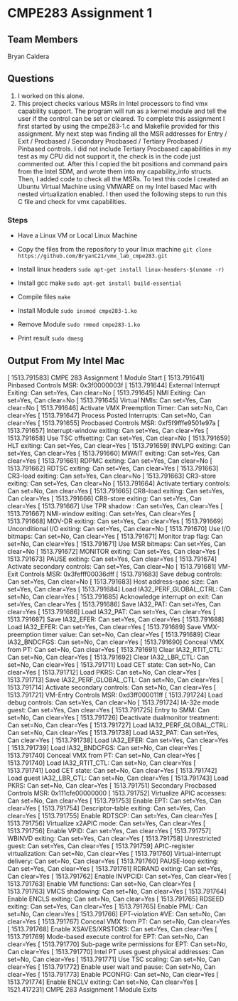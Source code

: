 # CMPE283 Assignment 1

## Team Members
Bryan Caldera

## Questions
1. I worked on this alone. 
2. This project checks various MSRs in Intel processors to find vmx capability support. The program will run as a kernel module and tell the user if the control can be set or cleared. To complete this assignment I first started by using the cmpe283-1.c and Makefile provided for this assignment. My next step was finding all the MSR addresses for Entry / Exit / Procbased / Secondary Procbased / Tertiary Procbased / Pinbased controls. I did not include Tertiary Procbased capabilities in my test as my CPU did not support it, the check is in the code just commented out. After this I copied the bit positions and command pairs from the Intel SDM, and wrote them into my capability_info structs. Then, I added code to check all the MSRs. To test this code I created an Ubuntu Virtual Machine using VMWARE on my Intel based Mac with nested virtualization enabled. I then used the following steps to run this C file and check for vmx capabilities. 

### Steps
* Have a Linux VM or Local Linux Machine

* Copy the files from the repository to your linux machine
`git clone https://github.com/BryanC21/vmx_lab_cmpe283.git`

* Install linux headers
`sudo apt-get install linux-headers-$(uname -r)`

* Install gcc make
`sudo apt-get install build-essential`

* Compile files
`make`

* Install Module
`sudo insmod cmpe283-1.ko`

* Remove Module
`sudo rmmod cmpe283-1.ko`

* Print result
`sudo dmesg`

## Output From My Intel Mac

[ 1513.791583] CMPE 283 Assignment 1 Module Start
[ 1513.791641] 
               Pinbased Controls MSR: 0x3f0000003f
[ 1513.791644]   External Interrupt Exiting: Can set=Yes, Can clear=No
[ 1513.791645]   NMI Exiting: Can set=Yes, Can clear=No
[ 1513.791645]   Virtual NMIs: Can set=Yes, Can clear=No
[ 1513.791646]   Activate VMX Preemption Timer: Can set=No, Can clear=Yes
[ 1513.791647]   Process Posted Interrupts: Can set=No, Can clear=Yes
[ 1513.791655] 
               Procbased Controls MSR: 0xf5f9fffe9501e97a
[ 1513.791657]   Interrupt-window exiting: Can set=Yes, Can clear=Yes
[ 1513.791658]   Use TSC offsetting: Can set=Yes, Can clear=No
[ 1513.791659]   HLT exiting: Can set=Yes, Can clear=Yes
[ 1513.791659]   INVLPG exiting: Can set=Yes, Can clear=Yes
[ 1513.791660]   MWAIT exiting: Can set=Yes, Can clear=Yes
[ 1513.791661]   RDPMC exiting: Can set=Yes, Can clear=No
[ 1513.791662]   RDTSC exiting: Can set=Yes, Can clear=Yes
[ 1513.791663]   CR3-load exiting: Can set=Yes, Can clear=No
[ 1513.791663]   CR3-store exiting: Can set=Yes, Can clear=No
[ 1513.791664]   Activate tertiary controls: Can set=No, Can clear=Yes
[ 1513.791665]   CR8-load exiting: Can set=Yes, Can clear=Yes
[ 1513.791666]   CR8-store exiting: Can set=Yes, Can clear=Yes
[ 1513.791667]   Use TPR shadow : Can set=Yes, Can clear=Yes
[ 1513.791667]   NMI-window exiting: Can set=Yes, Can clear=Yes
[ 1513.791668]   MOV-DR exiting: Can set=Yes, Can clear=Yes
[ 1513.791669]   Unconditional I/O exiting: Can set=Yes, Can clear=No
[ 1513.791670]   Use I/O bitmaps: Can set=No, Can clear=Yes
[ 1513.791671]   Monitor trap flag: Can set=No, Can clear=Yes
[ 1513.791671]   Use MSR bitmaps: Can set=Yes, Can clear=No
[ 1513.791672]   MONITOR exiting: Can set=Yes, Can clear=Yes
[ 1513.791673]   PAUSE exiting: Can set=Yes, Can clear=Yes
[ 1513.791674]   Activate secondary controls: Can set=Yes, Can clear=No
[ 1513.791681] 
               VM-Exit Controls MSR: 0x3fefff00036dff
[ 1513.791683]   Save debug controls: Can set=Yes, Can clear=No
[ 1513.791683]   Host address-spac size: Can set=Yes, Can clear=Yes
[ 1513.791684]   Load IA32_PERF_GLOBAL_CTRL: Can set=No, Can clear=Yes
[ 1513.791685]   Acknowledge interrupt on exit: Can set=Yes, Can clear=Yes
[ 1513.791686]   Save IA32_PAT: Can set=Yes, Can clear=Yes
[ 1513.791686]   Load IA32_PAT: Can set=Yes, Can clear=Yes
[ 1513.791687]   Save IA32_EFER: Can set=Yes, Can clear=Yes
[ 1513.791688]   Load IA32_EFER: Can set=Yes, Can clear=Yes
[ 1513.791689]   Save VMX-preemption timer value: Can set=No, Can clear=Yes
[ 1513.791689]   Clear IA32_BNDCFGS: Can set=No, Can clear=Yes
[ 1513.791690]   Conceal VMX from PT: Can set=No, Can clear=Yes
[ 1513.791691]   Clear IA32_RTIT_CTL: Can set=No, Can clear=Yes
[ 1513.791692]   Clear IA32_LBR_CTL: Can set=No, Can clear=Yes
[ 1513.791711]   Load CET state: Can set=No, Can clear=Yes
[ 1513.791712]   Load PKRS: Can set=No, Can clear=Yes
[ 1513.791713]   Save IA32_PERF_GLOBAL_CTL: Can set=No, Can clear=Yes
[ 1513.791714]   Activate secondary controls: Can set=No, Can clear=Yes
[ 1513.791721] 
               VM-Entry Controls MSR: 0xd3ff000011ff
[ 1513.791724]   Load debug controls: Can set=Yes, Can clear=No
[ 1513.791724]   IA-32e mode guest: Can set=Yes, Can clear=Yes
[ 1513.791725]   Entry to SMM: Can set=No, Can clear=Yes
[ 1513.791726]   Deactivate dualmonitor treatment: Can set=No, Can clear=Yes
[ 1513.791727]   Load IA32_PERF_GLOBAL_CTRL: Can set=No, Can clear=Yes
[ 1513.791738]   Load IA32_PAT: Can set=Yes, Can clear=Yes
[ 1513.791738]   Load IA32_EFER: Can set=Yes, Can clear=Yes
[ 1513.791739]   Load IA32_BNDCFGS: Can set=No, Can clear=Yes
[ 1513.791740]   Conceal VMX from PT: Can set=No, Can clear=Yes
[ 1513.791740]   Load IA32_RTIT_CTL: Can set=No, Can clear=Yes
[ 1513.791741]   Load CET state: Can set=No, Can clear=Yes
[ 1513.791742]   Load guest IA32_LBR_CTL: Can set=No, Can clear=Yes
[ 1513.791743]   Load PKRS: Can set=No, Can clear=Yes
[ 1513.791751] 
               Secondary Procbased Controls MSR: 0x111cfe00000000
[ 1513.791752]   Virtualize APIC accesses: Can set=No, Can clear=Yes
[ 1513.791753]   Enable EPT: Can set=Yes, Can clear=Yes
[ 1513.791754]   Descriptor-table exiting: Can set=Yes, Can clear=Yes
[ 1513.791755]   Enable RDTSCP: Can set=Yes, Can clear=Yes
[ 1513.791756]   Virtualize x2APIC mode: Can set=Yes, Can clear=Yes
[ 1513.791756]   Enable VPID: Can set=Yes, Can clear=Yes
[ 1513.791757]   WBINVD exiting: Can set=Yes, Can clear=Yes
[ 1513.791758]   Unrestricted guest: Can set=Yes, Can clear=Yes
[ 1513.791759]   APIC-register virtualization: Can set=No, Can clear=Yes
[ 1513.791760]   Virtual-interrupt delivery: Can set=No, Can clear=Yes
[ 1513.791760]   PAUSE-loop exiting: Can set=Yes, Can clear=Yes
[ 1513.791761]   RDRAND exiting: Can set=Yes, Can clear=Yes
[ 1513.791762]   Enable INVPCID: Can set=Yes, Can clear=Yes
[ 1513.791763]   Enable VM functions: Can set=No, Can clear=Yes
[ 1513.791763]   VMCS shadowing: Can set=No, Can clear=Yes
[ 1513.791764]   Enable ENCLS exiting: Can set=No, Can clear=Yes
[ 1513.791765]   RDSEED exiting: Can set=Yes, Can clear=Yes
[ 1513.791765]   Enable PML: Can set=No, Can clear=Yes
[ 1513.791766]   EPT-violation #VE: Can set=No, Can clear=Yes
[ 1513.791767]   Conceal VMX from PT: Can set=No, Can clear=Yes
[ 1513.791768]   Enable XSAVES/XRSTORS: Can set=Yes, Can clear=Yes
[ 1513.791769]   Mode-based execute control for EPT: Can set=No, Can clear=Yes
[ 1513.791770]   Sub-page write permissions for EPT: Can set=No, Can clear=Yes
[ 1513.791770]   Intel PT uses guest physical addresses: Can set=No, Can clear=Yes
[ 1513.791771]   Use TSC scaling: Can set=No, Can clear=Yes
[ 1513.791772]   Enable user wait and pause: Can set=No, Can clear=Yes
[ 1513.791773]   Enable PCONFIG: Can set=No, Can clear=Yes
[ 1513.791774]   Enable ENCLV exiting: Can set=No, Can clear=Yes
[ 1521.417231] CMPE 283 Assignment 1 Module Exits

